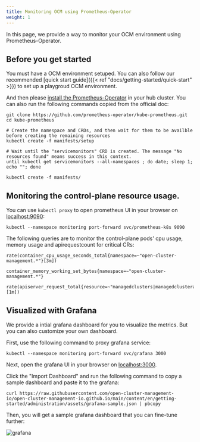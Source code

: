 ```yaml
---
title: Monitoring OCM using Prometheus-Operator
weight: 1
---
```




In this page, we provide a way to monitor your OCM environment using Prometheus-Operator.

## Before you get started

You must have a OCM environment setuped. You can also follow our recommended [quick start guide]({{< ref "docs/getting-started/quick-start" >}}) to set up a playgroud OCM environment.

And then please [install the Prometheus-Operator](https://prometheus-operator.dev/docs/prologue/quick-start/) in your hub cluster. You can also run the following commands copied from the official doc:

```shell
git clone https://github.com/prometheus-operator/kube-prometheus.git
cd kube-prometheus

# Create the namespace and CRDs, and then wait for them to be availble before creating the remaining resources
kubectl create -f manifests/setup

# Wait until the "servicemonitors" CRD is created. The message "No resources found" means success in this context.
until kubectl get servicemonitors --all-namespaces ; do date; sleep 1; echo ""; done

kubectl create -f manifests/
```

## Monitoring the control-plane resource usage.

You can use `kubectl proxy` to open prometheus UI in your browser on [localhost:9090](http://localhost:9090/):

```shell
kubectl --namespace monitoring port-forward svc/prometheus-k8s 9090
```

The following queries are to monitor the control-plane pods' cpu usage, memory usage and apirequestcount for critical CRs:

```shell
rate(container_cpu_usage_seconds_total{namespace=~"open-cluster-management.*"}[3m])
```

```shell
container_memory_working_set_bytes{namespace=~"open-cluster-management.*"}
```

```shell
rate(apiserver_request_total{resource=~"managedclusters|managedclusteraddons|managedclustersetbindings|managedclustersets|addonplacementscores|placementdecisions|placements|manifestworks|manifestworkreplicasets"}[1m])
```

## Visualized with Grafana

We provide a intial grafana dashboard for you to visualize the metrics. But you can also customize your own dashboard.

First, use the following command to proxy grafana service:

```shell
kubectl --namespace monitoring port-forward svc/grafana 3000
```

Next, open the grafana UI in your browser on [localhost:3000](http://localhost:3000/login).

Click the "Import Dashboard" and run the following command to copy a sample dashboard and paste it to the grafana:

```shell
curl https://raw.githubusercontent.com/open-cluster-management-io/open-cluster-management-io.github.io/main/content/en/getting-started/administration/assets/grafana-sample.json | pbcopy
```

Then, you will get a sample grafana dashboard that you can fine-tune further:

![grafana](/sample-grafana.png)
